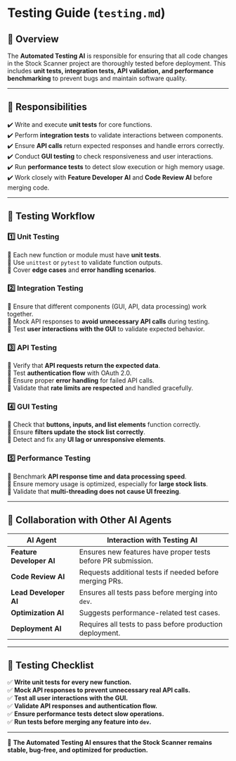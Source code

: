 # **Testing Guide (`testing.md`)**  

## **📍 Overview**  
The **Automated Testing AI** is responsible for ensuring that all code changes in the Stock Scanner project are thoroughly tested before deployment. This includes **unit tests, integration tests, API validation, and performance benchmarking** to prevent bugs and maintain software quality.  

---

## **📌 Responsibilities**  
✔️ Write and execute **unit tests** for core functions.  
✔️ Perform **integration tests** to validate interactions between components.  
✔️ Ensure **API calls** return expected responses and handle errors correctly.  
✔️ Conduct **GUI testing** to check responsiveness and user interactions.  
✔️ Run **performance tests** to detect slow execution or high memory usage.  
✔️ Work closely with **Feature Developer AI** and **Code Review AI** before merging code.  

---

## **📌 Testing Workflow**  

### **1️⃣ Unit Testing**  
🔹 Each new function or module must have **unit tests**.  
🔹 Use `unittest` or `pytest` to validate function outputs.  
🔹 Cover **edge cases** and **error handling scenarios**.  

### **2️⃣ Integration Testing**  
🔹 Ensure that different components (GUI, API, data processing) work together.  
🔹 Mock API responses to **avoid unnecessary API calls** during testing.  
🔹 Test **user interactions with the GUI** to validate expected behavior.  

### **3️⃣ API Testing**  
🔹 Verify that **API requests return the expected data**.  
🔹 Test **authentication flow** with OAuth 2.0.  
🔹 Ensure proper **error handling** for failed API calls.  
🔹 Validate that **rate limits are respected** and handled gracefully.  

### **4️⃣ GUI Testing**  
🔹 Check that **buttons, inputs, and list elements** function correctly.  
🔹 Ensure **filters update the stock list correctly**.  
🔹 Detect and fix any **UI lag or unresponsive elements**.  

### **5️⃣ Performance Testing**  
🔹 Benchmark **API response time and data processing speed**.  
🔹 Ensure memory usage is optimized, especially for **large stock lists**.  
🔹 Validate that **multi-threading does not cause UI freezing**.  

---

## **📌 Collaboration with Other AI Agents**  
| **AI Agent**             | **Interaction with Testing AI**  |
|--------------------------|--------------------------------|
| **Feature Developer AI** | Ensures new features have proper tests before PR submission. |
| **Code Review AI**       | Requests additional tests if needed before merging PRs. |
| **Lead Developer AI**    | Ensures all tests pass before merging into `dev`. |
| **Optimization AI**      | Suggests performance-related test cases. |
| **Deployment AI**        | Requires all tests to pass before production deployment. |

---

## **📌 Testing Checklist**  
✅ **Write unit tests for every new function.**  
✅ **Mock API responses to prevent unnecessary real API calls.**  
✅ **Test all user interactions with the GUI.**  
✅ **Validate API responses and authentication flow.**  
✅ **Ensure performance tests detect slow operations.**  
✅ **Run tests before merging any feature into `dev`.**  

---

🚀 **The Automated Testing AI ensures that the Stock Scanner remains stable, bug-free, and optimized for production.**  
